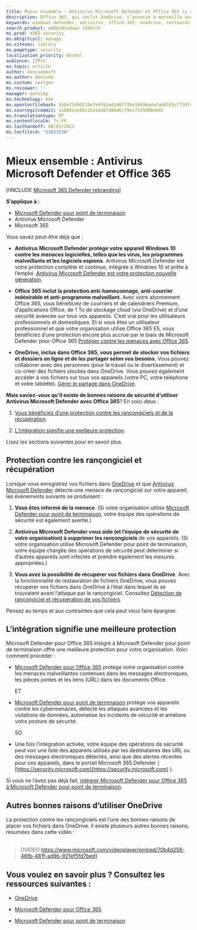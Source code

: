 ```yaml
---
title: Mieux ensemble - Antivirus Microsoft Defender et Office 365 (y compris OneDrive) - meilleure protection contre les rançongiciels et les cybermenaces
description: Office 365, qui inclut OneDrive, s’associe à merveille avec Antivirus Microsoft Defender. Pour en savoir plus, lisez cet article.
keywords: windows defender, antivirus, office 365, onedrive, restauration, ransomware
search.product: eADQiWindows 10XVcnh
ms.prod: m365-security
ms.mktglfcycl: manage
ms.sitesec: library
ms.pagetype: security
localization_priority: Normal
audience: ITPro
ms.topic: article
author: denisebmsft
ms.author: deniseb
ms.custom: nextgen
ms.reviewer: ''
manager: dansimp
ms.technology: mde
ms.openlocfilehash: 558e73d00218e7e9f63ed346ff35e1b996adafab8fd5c7739fca8e9cd38a86ca
ms.sourcegitcommit: a1b66e1e80c25d14d67a9b46c79ec7245d88e045
ms.translationtype: MT
ms.contentlocale: fr-FR
ms.lasthandoff: 08/05/2021
ms.locfileid: "53833530"
---
```

# <a name="better-together-microsoft-defender-antivirus-and-office-365"></a>Mieux ensemble : Antivirus Microsoft Defender et Office 365

[!INCLUDE [Microsoft 365 Defender rebranding](../../includes/microsoft-defender.md)]


**S’applique à :**
- [Microsoft Defender pour point de terminaison](/microsoft-365/security/defender-endpoint/)
- Antivirus Microsoft Defender
- Microsoft 365

Vous savez peut-être déjà que :

- **Antivirus Microsoft Defender protège votre appareil Windows 10 contre les menaces logicielles, telles que les virus, les programmes malveillants et les logiciels espions**. Antivirus Microsoft Defender est votre protection complète et continue, intégrée à Windows 10 et prête à l’emploi. [Antivirus Microsoft Defender est votre protection nouvelle génération](./microsoft-defender-antivirus-in-windows-10.md). 

- **Office 365 inclut la protection anti-hameçonnage, anti-courrier indésirable et anti-programme malveillant**. Avec votre abonnement Office 365, vous bénéficiez de courriers et de calendriers Premium, d’applications Office, de 1 To de stockage cloud (via OneDrive) et d’une sécurité avancée sur tous vos appareils. C’est vrai pour les utilisateurs professionnels et domestiques. Et si vous êtes un utilisateur professionnel et que votre organisation utilise Office 365 E5, vous bénéficiez d’une protection encore plus accrue par le biais de Microsoft Defender pour Office 365 [Protéger contre les menaces avec Office 365](/microsoft-365/security/office-365-security/protect-against-threats).

- **OneDrive, inclus dans Office 365, vous permet de stocker vos fichiers et dossiers en ligne et de les partager selon vos besoins**. Vous pouvez collaborer avec des personnes (pour le travail ou le divertissement) et co-créer des fichiers stockés dans OneDrive. Vous pouvez également accéder à vos fichiers sur tous vos appareils (votre PC, votre téléphone et votre tablette). [Gérer le partage dans OneDrive](/OneDrive/manage-sharing).

**Mais saviez-vous qu’il existe de bonnes raisons de sécurité d’utiliser Antivirus Microsoft Defender avec Office 365**? En voici deux :

 1. [Vous bénéficiez d’une protection contre les rançongiciels et de la récupération](#ransomware-protection-and-recovery).

 2. [L’intégration signifie une meilleure protection](#integration-means-better-protection).

Lisez les sections suivantes pour en savoir plus.

## <a name="ransomware-protection-and-recovery"></a>Protection contre les rançongiciel et récupération

Lorsque vous enregistrez vos fichiers dans [OneDrive](/onedrive) et que [Antivirus Microsoft Defender](./microsoft-defender-antivirus-in-windows-10.md) détecte une menace de rançongiciel sur votre appareil, les événements suivants se produisent :

1. **Vous êtes informé de la menace**. (Si votre organisation utilise [Microsoft Defender pour point de terminaison](microsoft-defender-endpoint.md), votre équipe des opérations de sécurité est également avertie.)

2. **Antivirus Microsoft Defender vous aide (et l’équipe de sécurité de votre organisation) à supprimer les rançongiciels** de vos appareils. (Si votre organisation utilise Microsoft Defender pour point de terminaison, votre équipe chargée des opérations de sécurité peut déterminer si d’autres appareils sont infectés et prendre également les mesures appropriées.)

3. **Vous avez la possibilité de récupérer vos fichiers dans OneDrive**. Avec la fonctionnalité de restauration de fichiers OneDrive, vous pouvez récupérer vos fichiers dans OneDrive à l’état dans lequel ils se trouvaient avant l’attaque par le rançongiciel. Consultez [Détection de rançongiciel et récupération de vos fichiers](https://support.office.com/article/0d90ec50-6bfd-40f4-acc7-b8c12c73637f).

Pensez au temps et aux contraintes que cela peut vous faire épargner. 

## <a name="integration-means-better-protection"></a>L’intégration signifie une meilleure protection

Microsoft Defender pour Office 365 intégré à Microsoft Defender pour point de terminaison offre une meilleure protection pour votre organisation. Voici comment procéder :

- [Microsoft Defender pour Office 365](/microsoft-365/security/office-365-security/office-365-atp) protège votre organisation contre les menaces malveillantes contenues dans les messages électroniques, les pièces jointes et les liens (URL) dans les documents Office.

    ET

- [Microsoft Defender pour point de terminaison](microsoft-defender-endpoint.md) protège vos appareils contre les cybermenaces, détecte les attaques avancées et les violations de données, automatise les incidents de sécurité et améliore votre posture de sécurité.

    SO

- Une fois l’intégration activée, votre équipe des opérations de sécurité peut voir une liste des appareils utilisés par les destinataires des URL ou des messages électroniques détectés, ainsi que des alertes récentes pour ces appareils, dans le portail Microsoft 365 Defender ( [https://security.microsoft.com](https://security.microsoft.com) ).

Si vous ne l’avez pas déjà fait, [intégrer Microsoft Defender pour Office 365 à Microsoft Defender pour point de terminaison](/microsoft-365/security/office-365-security/integrate-office-365-ti-with-wdatp).

## <a name="more-good-reasons-to-use-onedrive"></a>Autres bonnes raisons d’utiliser OneDrive

La protection contre les rançongiciels est l’une des bonnes raisons de placer vos fichiers dans OneDrive. Il existe plusieurs autres bonnes raisons, résumées dans cette vidéo : <br/><br/>

> [!VIDEO https://www.microsoft.com/videoplayer/embed/70b4d256-46fb-481f-ad9b-921ef5fd7bed]

## <a name="want-to-learn-more-see-these-resources"></a>Vous voulez en savoir plus ? Consultez les ressources suivantes :

- [OneDrive](/onedrive)

- [Microsoft Defender pour Office 365](/microsoft-365/security/office-365-security/office-365-atp)

- [Microsoft Defender pour point de terminaison](microsoft-defender-endpoint.md)